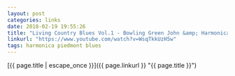 ```yaml
---
layout: post
categories: links
date: 2018-02-19 19:55:26
title: "Living Country Blues Vol.1 - Bowling Green John &amp; Harmonica Phil Wiggins (Full Album) - YouTube"
linkurl: "https://www.youtube.com/watch?v=WsqTkkUzH5w"
tags: harmonica piedmont blues
---
```

[{{ page.title | escape_once }}]({{ page.linkurl }} "{{ page.title }}")
